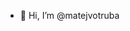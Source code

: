 - 👋 Hi, I’m @matejvotruba
<!---
- 👀 I’m interested in ... 
- 📫 How to reach me ...
- 💞️ I’m looking to collaborate on ...

--->

<!---
matejvotruba/matejvotruba is a ✨ special ✨ repository because its `README.md` (this file) appears on your GitHub profile.
You can click the Preview link to take a look at your changes.
--->
